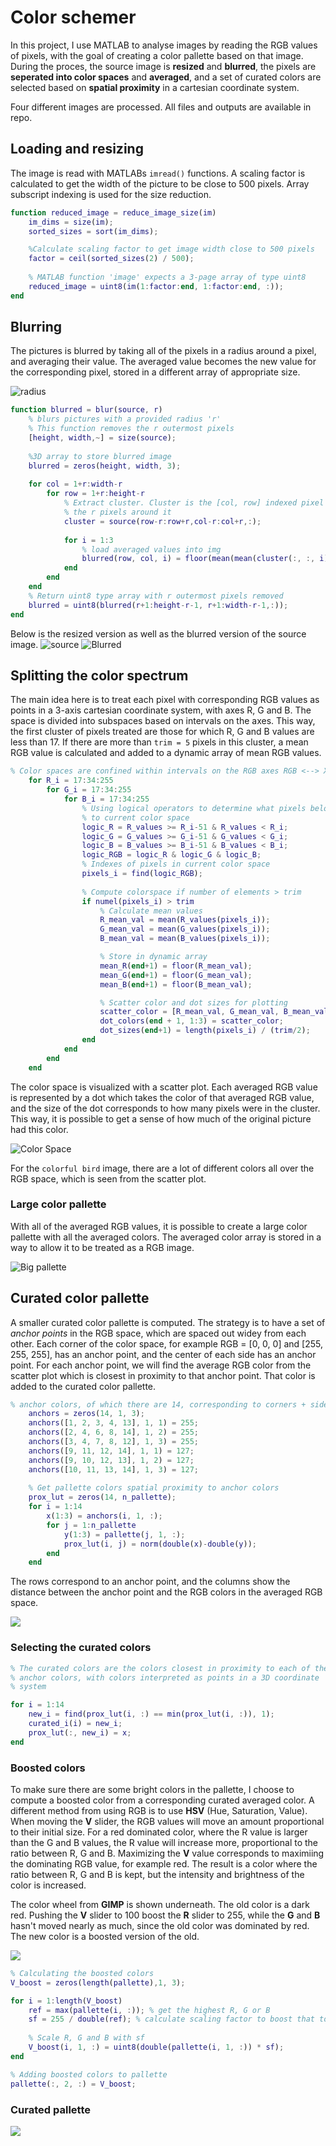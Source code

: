# Color schemer
In this project, I use MATLAB to analyse images by reading the RGB values of pixels, with the goal of creating a color pallette based on that image. During the proces, the source image is **resized** and **blurred**, the pixels are **seperated into color spaces** and **averaged**, and a set of curated colors are selected based on **spatial proximity** in a cartesian coordinate system.

Four different images are processed. All files and outputs are available in repo.

## Loading and resizing
The image is read with MATLABs `imread()` functions. A scaling factor is calculated to get the width of the picture to be close to 500 pixels. Array subscript indexing is used for the size reduction.
```matlab
function reduced_image = reduce_image_size(im)
    im_dims = size(im);
    sorted_sizes = sort(im_dims);

    %Calculate scaling factor to get image width close to 500 pixels
    factor = ceil(sorted_sizes(2) / 500);
    
    % MATLAB function 'image' expects a 3-page array of type uint8
    reduced_image = uint8(im(1:factor:end, 1:factor:end, :));
end

```

## Blurring
The pictures is blurred by taking all of the pixels in a radius around a pixel, and averaging their value. The averaged value becomes the new value for the corresponding pixel, stored in a different array of appropriate size.

![radius](readme-resources/blur_radius.png)

```matlab
function blurred = blur(source, r)
    % blurs pictures with a provided radius 'r'
    % This function removes the r outermost pixels
    [height, width,~] = size(source);
    
    %3D array to store blurred image
    blurred = zeros(height, width, 3);
    
    for col = 1+r:width-r
        for row = 1+r:height-r 
            % Extract cluster. Cluster is the [col, row] indexed pixel and
            % the r pixels around it
            cluster = source(row-r:row+r,col-r:col+r,:);
            
            for i = 1:3
                % load averaged values into img
                blurred(row, col, i) = floor(mean(mean(cluster(:, :, i))));
            end
        end
    end
    % Return uint8 type array with r outermost pixels removed
    blurred = uint8(blurred(r+1:height-r-1, r+1:width-r-1,:));
end
```

Below is the resized version as well as the blurred version of the source image. 
![source](colorful-bird-output/source.png)
![Blurred](colorful-bird-output/source_blurred.png)

## Splitting the color spectrum
The main idea here is to treat each pixel with corresponding RGB values as points in a 3-axis cartesian coordinate system, with axes R, G and B. The space is divided into subspaces based on intervals on the axes. This way, the first cluster of pixels treated are those for which R, G and B values are less than 17. If there are more than `trim = 5` pixels in this cluster, a mean RGB value is calculated and added to a dynamic array of mean RGB values.

```matlab
% Color spaces are confined within intervals on the RGB axes RGB <--> XYZ.
    for R_i = 17:34:255
        for G_i = 17:34:255
            for B_i = 17:34:255
                % Using logical operators to determine what pixels belong
                % to current color space
                logic_R = R_values >= R_i-51 & R_values < R_i;
                logic_G = G_values >= G_i-51 & G_values < G_i;
                logic_B = B_values >= B_i-51 & B_values < B_i;
                logic_RGB = logic_R & logic_G & logic_B;
                % Indexes of pixels in current color space
                pixels_i = find(logic_RGB);
                
                % Compute colorspace if number of elements > trim
                if numel(pixels_i) > trim
                    % Calculate mean values
                    R_mean_val = mean(R_values(pixels_i));
                    G_mean_val = mean(G_values(pixels_i));
                    B_mean_val = mean(B_values(pixels_i));

                    % Store in dynamic array
                    mean_R(end+1) = floor(R_mean_val);
                    mean_G(end+1) = floor(G_mean_val);
                    mean_B(end+1) = floor(B_mean_val);

                    % Scatter color and dot sizes for plotting
                    scatter_color = [R_mean_val, G_mean_val, B_mean_val] / 255;
                    dot_colors(end + 1, 1:3) = scatter_color;
                    dot_sizes(end+1) = length(pixels_i) / (trim/2);
                end
            end
        end
    end
```

The color space is visualized with a scatter plot. Each averaged RGB value is represented by a dot which takes the color of that averaged RGB value, and the size of the dot corresponds to how many pixels were in the cluster. This way, it is possible to get a sense of how much of the original picture had this color.

![Color Space](colorful-bird-output/avg_scatter.png)

For the `colorful bird` image, there are a lot of different colors all over the RGB space, which is seen from the scatter plot.

### Large color pallette
With all of the averaged RGB values, it is possible to create a large color pallette with all the averaged colors. The averaged color array is stored in a way to allow it to be treated as a RGB image.

![Big pallette](colorful-bird-output/big_pallette.png)

## Curated color pallette
A smaller curated color pallette is computed. The strategy is to have a set of *anchor points* in the RGB space, which are spaced out widey from each other. Each corner of the color space, for example RGB = [0, 0, 0] and [255, 255, 255], has an anchor point, and the center of each side has an anchor point. For each anchor point, we will find the average RGB color from the scatter plot which is closest in proximity to that anchor point. That color is added to the curated color pallette.

```matlab
% anchor colors, of which there are 14, corresponding to corners + sides of a box
    anchors = zeros(14, 1, 3);
    anchors([1, 2, 3, 4, 13], 1, 1) = 255;
    anchors([2, 4, 6, 8, 14], 1, 2) = 255;
    anchors([3, 4, 7, 8, 12], 1, 3) = 255;
    anchors([9, 11, 12, 14], 1, 1) = 127;
    anchors([9, 10, 12, 13], 1, 2) = 127;
    anchors([10, 11, 13, 14], 1, 3) = 127;
    
    % Get pallette colors spatial proximity to anchor colors
    prox_lut = zeros(14, n_pallette);
    for i = 1:14
        x(1:3) = anchors(i, 1, :);
        for j = 1:n_pallette
            y(1:3) = pallette(j, 1, :);
            prox_lut(i, j) = norm(double(x)-double(y));
        end
    end
```

The rows correspond to an anchor point, and the columns show the distance between the anchor point and the RGB colors in the averaged RGB space.

![](readme-resources/prox_lut.png)

### Selecting the curated colors
```matlab
% The curated colors are the colors closest in proximity to each of the
% anchor colors, with colors interpreted as points in a 3D coordinate
% system

for i = 1:14
    new_i = find(prox_lut(i, :) == min(prox_lut(i, :)), 1);
    curated_i(i) = new_i;
    prox_lut(:, new_i) = x;
end
```


### Boosted colors
To make sure there are some bright colors in the pallette, I choose to compute a boosted color from a corresponding curated averaged color. A different method from using RGB is to use **HSV** (Hue, Saturation, Value). When moving the **V** slider, the RGB values will move an amount proportional to their initial size. For a red dominated color, where the R value is larger than the G and B values, the R value will increase more, proportional to the ratio between R, G and B. Maximizing the **V** value corresponds to maximiing the dominating RGB value, for example red. The result is a color where the ratio between R, G and B is kept, but the intensity and brightness of the color is increased.

The color wheel from **GIMP** is shown underneath. The old color is a dark red. Pushing the **V** slider to 100 boost the **R** slider to 255, while the **G** and **B** hasn't moved nearly as much, since the old color was dominated by red. The new color is a boosted version of the old.

![](readme-resources/color-wheel.png) 

```matlab
% Calculating the boosted colors
V_boost = zeros(length(pallette),1, 3);

for i = 1:length(V_boost)
	ref = max(pallette(i, :)); % get the highest R, G or B
	sf = 255 / double(ref); % calculate scaling factor to boost that to 255
	
	% Scale R, G and B with sf
	V_boost(i, 1, :) = uint8(double(pallette(i, 1, :)) * sf);
end

% Adding boosted colors to pallette
pallette(:, 2, :) = V_boost;
```


### Curated pallette
![](colorful-bird-output/pallette.png)





